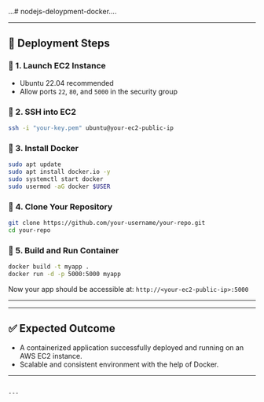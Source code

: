 ...# nodejs-deloypment-docker....



---


## 🚀 Deployment Steps

### 🔹 1. Launch EC2 Instance

* Ubuntu 22.04 recommended
* Allow ports `22`, `80`, and `5000` in the security group

### 🔹 2. SSH into EC2

```bash
ssh -i "your-key.pem" ubuntu@your-ec2-public-ip
```

### 🔹 3. Install Docker

```bash
sudo apt update
sudo apt install docker.io -y
sudo systemctl start docker
sudo usermod -aG docker $USER
```

### 🔹 4. Clone Your Repository

```bash
git clone https://github.com/your-username/your-repo.git
cd your-repo
```

### 🔹 5. Build and Run Container

```bash
docker build -t myapp .
docker run -d -p 5000:5000 myapp
```

Now your app should be accessible at:
`http://<your-ec2-public-ip>:5000`

---

---

## ✅ Expected Outcome

* A containerized application successfully deployed and running on an AWS EC2 instance.
* Scalable and consistent environment with the help of Docker.

---



```

---
